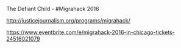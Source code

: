 The Defiant Child - #Migrahack 2016

http://justicejournalism.org/programs/migrahack/

https://www.eventbrite.com/e/migrahack-2016-in-chicago-tickets-24516021079


